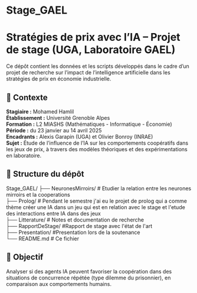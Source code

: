 # Stage_GAEL

# Stratégies de prix avec l’IA – Projet de stage (UGA, Laboratoire GAEL)

Ce dépôt contient les données et les scripts développés dans le cadre d’un projet de recherche sur l’impact de l’intelligence artificielle dans les stratégies de prix en économie industrielle.

## 📌 Contexte

**Stagiaire :** Mohamed Hamlil  
**Établissement :** Université Grenoble Alpes  
**Formation :** L2 MIASHS (Mathématiques - Informatique - Économie)  
**Période :** du 23 janvier au 14 avril 2025  
**Encadrants :** Alexis Garapin (UGA) et Olivier Bonroy (INRAE)  
**Sujet :** Étude de l’influence de l’IA sur les comportements coopératifs dans les jeux de prix, à travers des modèles théoriques et des expérimentations en laboratoire.


## 📁 Structure du dépôt
Stage_GAEL/
├── NeuronesMirroirs/   # Etudier la relation entre les neurones mirroirs et la cooperations  
├── Prolog/             # Pendant le semestre j'ai eu le projet de prolog qui a comme thème créer une IA dans un jeu qui est en relation avec le stage et l'etude des interactions entre IA dans des jeux  
├── Litterature/        # Notes et documentation de recherche  
├── RapportDeStage/     #Rapport de stage avec l'état de l'art  
├── Presentation/       #Presentation lors de la soutenance  
└── README.md           # Ce fichier  

## 🎯 Objectif

Analyser si des agents IA peuvent favoriser la coopération dans des situations de concurrence répétée (type dilemme du prisonnier), en comparaison aux comportements humains.

